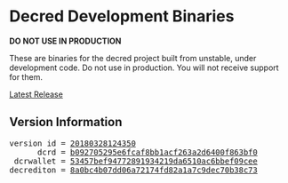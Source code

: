 
# Decred Development Binaries

**DO NOT USE IN PRODUCTION**

These are binaries for the decred project built from unstable, under development
code. Do not use in production. You will not receive support for them.

[Latest Release](https://github.com/matheusd/decred-weekly-builds/releases/latest)

## Version Information

<pre>
version id = <a href="https://github.com/matheusd/decred-weekly-builds/releases/tag/v20180328124350">20180328124350</a>
      dcrd = <a href="https://github.com/decred/dcrd/commits/b092705295e6fcaf8bb1acf263a2d6400f863bf0">b092705295e6fcaf8bb1acf263a2d6400f863bf0</a>
 dcrwallet = <a href="https://github.com/decred/dcrwallet/commits/53457bef94772891934219da6510ac6bbef09cee">53457bef94772891934219da6510ac6bbef09cee</a>
decrediton = <a href="https://github.com/decred/decrediton/commits/8a0bc4b07dd06a72174fd82a1a7c9dec70b38c73">8a0bc4b07dd06a72174fd82a1a7c9dec70b38c73</a>
</pre>

